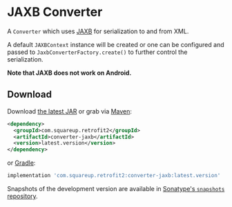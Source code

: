 JAXB Converter
==============

A `Converter` which uses [JAXB][1] for serialization to and from XML.

A default `JAXBContext` instance will be created or one can be configured and passed
to `JaxbConverterFactory.create()` to further control the serialization.

**Note that JAXB does not work on Android.**

Download
--------

Download [the latest JAR][2] or grab via [Maven][3]:
```xml
<dependency>
  <groupId>com.squareup.retrofit2</groupId>
  <artifactId>converter-jaxb</artifactId>
  <version>latest.version</version>
</dependency>
```
or [Gradle][3]:
```groovy
implementation 'com.squareup.retrofit2:converter-jaxb:latest.version'
```

Snapshots of the development version are available in [Sonatype's `snapshots` repository][snap].



 [1]: https://github.com/eclipse-ee4j/jaxb-ri
 [2]: https://search.maven.org/remote_content?g=com.squareup.retrofit2&a=converter-jaxb&v=LATEST
 [3]: http://search.maven.org/#search%7Cga%7C1%7Cg%3A%22com.squareup.retrofit2%22%20a%3A%22converter-jaxb%22
 [snap]: https://s01.oss.sonatype.org/content/repositories/snapshots/
